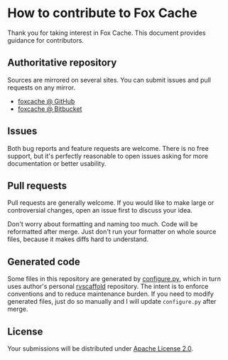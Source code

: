 <!--- Generated by scripts/configure.py --->
# How to contribute to Fox Cache

Thank you for taking interest in Fox Cache. This document provides guidance for contributors.

## Authoritative repository

Sources are mirrored on several sites. You can submit issues and pull requests on any mirror.

* [foxcache @ GitHub](https://github.com/robertvazan/foxcache)
* [foxcache @ Bitbucket](https://bitbucket.org/robertvazan/foxcache)

## Issues

Both bug reports and feature requests are welcome. There is no free support,
but it's perfectly reasonable to open issues asking for more documentation or better usability.

## Pull requests

Pull requests are generally welcome.
If you would like to make large or controversial changes, open an issue first to discuss your idea.

Don't worry about formatting and naming too much. Code will be reformatted after merge.
Just don't run your formatter on whole source files, because it makes diffs hard to understand.

## Generated code

Some files in this repository are generated by [configure.py](scripts/configure.py),
which in turn uses author's personal [rvscaffold](https://github.com/robertvazan/rvscaffold) repository.
The intent is to enforce conventions and to reduce maintenance burden.
If you need to modify generated files, just do so manually and I will update `configure.py` after merge.

## License

Your submissions will be distributed under [Apache License 2.0](LICENSE).
